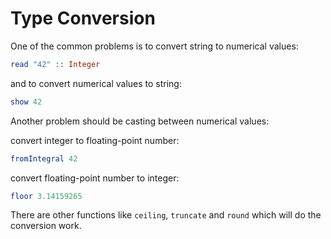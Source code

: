 # Type Conversion

One of the common problems is to convert string to numerical values:

  ```haskell
read "42" :: Integer
  ```

and to convert numerical values to string:

  ```haskell
show 42
  ```

Another problem should be casting between numerical values:

convert integer to floating-point number:

  ```haskell
fromIntegral 42
  ```

convert floating-point number to integer:

  ```haskell
floor 3.14159265
  ```

There are other functions like `ceiling`, `truncate` and `round` which will do the conversion work.
